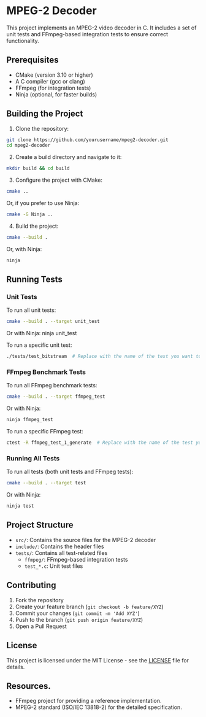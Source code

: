 # MPEG-2 Decoder

This project implements an MPEG-2 video decoder in C. It includes a set of unit tests and FFmpeg-based integration tests to ensure correct functionality.

## Prerequisites

- CMake (version 3.10 or higher)
- A C compiler (gcc or clang)
- FFmpeg (for integration tests)
- Ninja (optional, for faster builds)

## Building the Project

1. Clone the repository:
```bash
git clone https://github.com/yourusername/mpeg2-decoder.git
cd mpeg2-decoder
```

2. Create a build directory and navigate to it:
```bash
mkdir build && cd build
```

3. Configure the project with CMake:
```bash
cmake ..
```
Or, if you prefer to use Ninja:
```bash
cmake -G Ninja ..
```

4. Build the project:
```bash
cmake --build .
```
Or, with Ninja:
```bash
ninja
```

## Running Tests

### Unit Tests

To run all unit tests:
```bash
cmake --build . --target unit_test
```
Or with Ninja:
ninja unit_test

To run a specific unit test:
```bash
./tests/test_bitstream  # Replace with the name of the test you want to run
```

### FFmpeg Benchmark Tests

To run all FFmpeg benchmark tests:
```bash
cmake --build . --target ffmpeg_test
```
Or with Ninja:
```bash
ninja ffmpeg_test
```

To run a specific FFmpeg test:
```bash
ctest -R ffmpeg_test_1_generate  # Replace with the name of the test you want to run
```

### Running All Tests

To run all tests (both unit tests and FFmpeg tests):
```bash
cmake --build . --target test
```
Or with Ninja:
```bash
ninja test
```

## Project Structure

- `src/`: Contains the source files for the MPEG-2 decoder
- `include/`: Contains the header files
- `tests/`: Contains all test-related files
  - `ffmpeg/`: FFmpeg-based integration tests
  - `test_*.c`: Unit test files

## Contributing

1. Fork the repository
2. Create your feature branch (`git checkout -b feature/XYZ`)
3. Commit your changes (`git commit -m 'Add XYZ'`)
4. Push to the branch (`git push origin feature/XYZ`)
5. Open a Pull Request

## License

This project is licensed under the MIT License - see the [LICENSE](LICENSE) file for details.

## Resources.

- FFmpeg project for providing a reference implementation.
- MPEG-2 standard (ISO/IEC 13818-2) for the detailed specification.